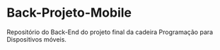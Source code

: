 # Back-Projeto-Mobile
Repositório do Back-End do projeto final da cadeira Programação para Dispositivos móveis.
